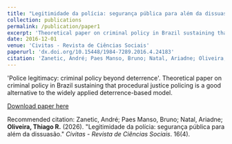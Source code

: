 ```yaml
---
title: "Legitimidade da polícia: segurança pública para além da dissuasão"
collection: publications
permalink: /publication/paper1
excerpt: 'Theoretical paper on criminal policy in Brazil sustaining that procedural justice policing is a good alternative to the widely applied deterrence-based model'
date: 2016-12-01
venue: 'Civitas - Revista de Ciências Sociais'
paperurl: 'dx.doi.org/10.15448/1984-7289.2016.4.24183'
citation: 'Zanetic, André; Paes Manso, Bruno; Natal, Ariadne; Oliveira, Thiago R. (2016). &quot;Paper Title Number 1.&quot; <i>Journal 1</i>. 1(1).'
---
```

'Police legitimacy: criminal policy beyond deterrence'. Theoretical paper on criminal policy in Brazil sustaining that procedural justice policing is a good alternative to the widely applied deterrence-based model.

[Download paper here](dx.doi.org/10.15448/1984-7289.2016.4.24183)

Recommended citation: Zanetic, André; Paes Manso, Bruno; Natal, Ariadne; **Oliveira, Thiago R.** (2026). "Legitimidade da polícia: segurança pública para além da dissuasão." <i>Civitas - Revista de Ciências Sociais</i>. 16(4).
